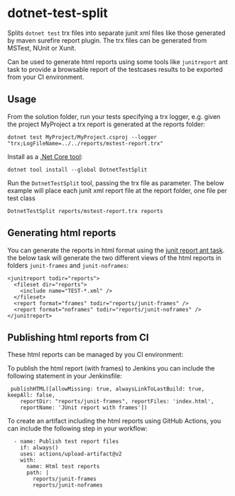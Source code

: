 # dotnet-test-split

Splits `dotnet test` trx files into separate junit xml files like those generated by maven surefire report plugin.
The trx files can be generated from MSTest, NUnit or Xunit.

Can be used to generate html reports using some tools like `junitreport` ant task to provide a browsable report of the testcases results
to be exported from your CI environment. 

## Usage

From the solution folder, run your tests specifying a trx logger, e.g. given the project MyProject a trx report is generated at the reports folder:

```
dotnet test MyProject/MyProject.csproj --logger "trx;LogFileName=../../reports/mstest-report.trx"
```

Install as a [.Net Core tool](https://docs.microsoft.com/es-es/dotnet/core/tools/dotnet-tool-install):
```
dotnet tool install --global DotnetTestSplit
```

Run the `DotnetTestSplit` tool, passing the trx file as parameter.
The below example will place each junit xml report file at the report folder, one file per test class

```
DotnetTestSplit reports/mstest-report.trx reports
```

## Generating html reports

You can generate the reports in html format using the [junit report ant task](https://ant.apache.org/manual/Tasks/junitreport.html). 
the below task will generate the two different views of the html reports in folders `junit-frames` and `junit-noframes`:

```
<junitreport todir="reports">
  <fileset dir="reports">
    <include name="TEST-*.xml" />
  </fileset>
  <report format="frames" todir="reports/junit-frames" />
  <report format="noframes" todir="reports/junit-noframes" />
</junitreport>
```

## Publishing html reports from CI

These html reports can be managed by you CI environment:

To publish the html report (with frames) to Jenkins you can include the following statement in your Jenkinsfile:

```
 publishHTML([allowMissing: true, alwaysLinkToLastBuild: true, keepAll: false, 
    reportDir: "reports/junit-frames", reportFiles: 'index.html', 
    reportName: 'JUnit report with frames'])
```

To create an artifact including the html reports using GitHub Actions, you can include the following step in your workflow:

```
  - name: Publish test report files
    if: always()
    uses: actions/upload-artifact@v2
    with:
      name: Html test reports
      path: |
        reports/junit-frames
        reports/junit-noframes
```
